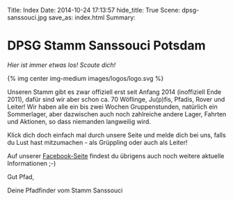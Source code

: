 Title: Index
Date: 2014-10-24 17:13:57
hide_title: True
Scene: dpsg-sanssouci.jpg
save_as: index.html
Summary: 

# DPSG Stamm Sanssouci Potsdam

*Hier ist immer etwas los! Scoute dich!*

{% img center img-medium images/logos/logo.svg %}

Unseren Stamm gibt es zwar offiziell erst seit Anfang 2014 (inoffiziell Ende 2011), dafür sind wir aber schon ca. 70 Wöflinge, Ju(p)fis, Pfadis, Rover und Leiter! Wir haben alle ein bis zwei Wochen Gruppenstunden, natürlich ein Sommerlager, aber dazwischen auch noch zahlreiche andere Lager, Fahrten und Aktionen, so dass niemanden langweilig wird.

Klick dich doch einfach mal durch unsere Seite und melde dich bei uns, falls du Lust hast mitzumachen - als Grüppling oder auch als Leiter!

Auf unserer [Facebook-Seite](https://www.facebook.com/pfadispotsdam) findest du übrigens auch noch weitere aktuelle Informationen ;-)

Gut Pfad,

Deine Pfadfinder vom Stamm Sanssouci